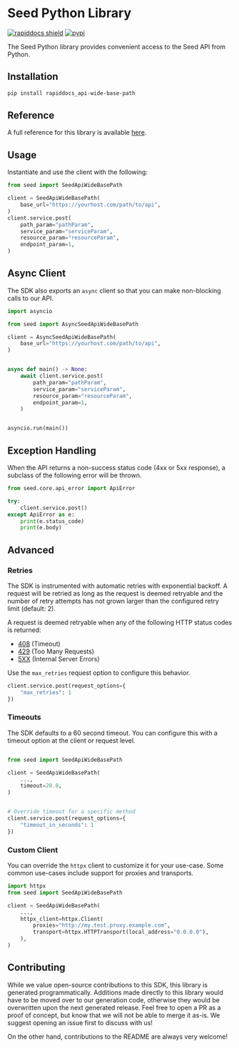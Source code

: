 # Seed Python Library

[![rapiddocs shield](https://img.shields.io/badge/%F0%9F%8C%BF-Built%20with%20Rapiddocs-brightgreen)](https://buildwithrapiddocs.com?utm_source=github&utm_medium=github&utm_campaign=readme&utm_source=Seed%2FPython)
[![pypi](https://img.shields.io/pypi/v/rapiddocs_api-wide-base-path)](https://pypi.python.org/pypi/rapiddocs_api-wide-base-path)

The Seed Python library provides convenient access to the Seed API from Python.

## Installation

```sh
pip install rapiddocs_api-wide-base-path
```

## Reference

A full reference for this library is available [here](./reference.md).

## Usage

Instantiate and use the client with the following:

```python
from seed import SeedApiWideBasePath

client = SeedApiWideBasePath(
    base_url="https://yourhost.com/path/to/api",
)
client.service.post(
    path_param="pathParam",
    service_param="serviceParam",
    resource_param="resourceParam",
    endpoint_param=1,
)
```

## Async Client

The SDK also exports an `async` client so that you can make non-blocking calls to our API.

```python
import asyncio

from seed import AsyncSeedApiWideBasePath

client = AsyncSeedApiWideBasePath(
    base_url="https://yourhost.com/path/to/api",
)


async def main() -> None:
    await client.service.post(
        path_param="pathParam",
        service_param="serviceParam",
        resource_param="resourceParam",
        endpoint_param=1,
    )


asyncio.run(main())
```

## Exception Handling

When the API returns a non-success status code (4xx or 5xx response), a subclass of the following error
will be thrown.

```python
from seed.core.api_error import ApiError

try:
    client.service.post()
except ApiError as e:
    print(e.status_code)
    print(e.body)
```

## Advanced

### Retries

The SDK is instrumented with automatic retries with exponential backoff. A request will be retried as long
as the request is deemed retryable and the number of retry attempts has not grown larger than the configured
retry limit (default: 2).

A request is deemed retryable when any of the following HTTP status codes is returned:

- [408](https://developer.mozilla.org/en-US/docs/Web/HTTP/Status/408) (Timeout)
- [429](https://developer.mozilla.org/en-US/docs/Web/HTTP/Status/429) (Too Many Requests)
- [5XX](https://developer.mozilla.org/en-US/docs/Web/HTTP/Status/500) (Internal Server Errors)

Use the `max_retries` request option to configure this behavior.

```python
client.service.post(request_options={
    "max_retries": 1
})
```

### Timeouts

The SDK defaults to a 60 second timeout. You can configure this with a timeout option at the client or request level.

```python

from seed import SeedApiWideBasePath

client = SeedApiWideBasePath(
    ...,
    timeout=20.0,
)


# Override timeout for a specific method
client.service.post(request_options={
    "timeout_in_seconds": 1
})
```

### Custom Client

You can override the `httpx` client to customize it for your use-case. Some common use-cases include support for proxies
and transports.
```python
import httpx
from seed import SeedApiWideBasePath

client = SeedApiWideBasePath(
    ...,
    httpx_client=httpx.Client(
        proxies="http://my.test.proxy.example.com",
        transport=httpx.HTTPTransport(local_address="0.0.0.0"),
    ),
)
```

## Contributing

While we value open-source contributions to this SDK, this library is generated programmatically.
Additions made directly to this library would have to be moved over to our generation code,
otherwise they would be overwritten upon the next generated release. Feel free to open a PR as
a proof of concept, but know that we will not be able to merge it as-is. We suggest opening
an issue first to discuss with us!

On the other hand, contributions to the README are always very welcome!
